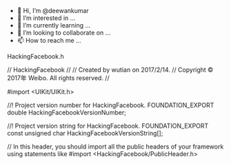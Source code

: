 - 👋 Hi, I’m @deewankumar
- 👀 I’m interested in ...
- 🌱 I’m currently learning ...
- 💞️ I’m looking to collaborate on ...
- 📫 How to reach me ...

<!---
deewankumar/deewankumar is a ✨ special ✨ repository because its `README.md` (this file) appears on your GitHub profile.
You can click the Preview link to take a look at your changes.
--->HackingFacebook.h
//  HackingFacebook
//
//  Created by wutian on 2017/2/14.
//  Copyright © 2017年 Weibo. All rights reserved.
//

#import <UIKit/UIKit.h>

//! Project version number for HackingFacebook.
FOUNDATION_EXPORT double HackingFacebookVersionNumber;

//! Project version string for HackingFacebook.
FOUNDATION_EXPORT const unsigned char HackingFacebookVersionString[];

// In this header, you should import all the public headers of your framework using statements like #import <HackingFacebook/PublicHeader.h>

